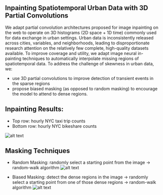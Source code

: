 ## Inpainting Spatiotemporal Urban Data with 3D Partial Convolutions

We adapt partial convolution architectures proposed for image inpainting on the web to operate on 3D histograms (2D space + 1D time) commonly used for data exchange in urban settings.  Urban data is inconsistently released across cities, variables, and neighborhoods, leading to disproportionate research attention on the relatively few complete, high-quality datasets available. To improve coverage and utility, we adapt image neural in-painting techniques to automatically interpolate missing regions of spatiotemporal data. To address the challenge of skewness in urban data, we:
- use 3D partial convolutions to improve detection of transient events in the sparse regions
- propose biased masking (as opposed to random masking) to encourage the model to attend to dense regions.


## Inpainting Results:
- Top row: hourly NYC taxi trip counts
- Bottom row: hourly NYC bikeshare counts

![alt text](https://github.com/BeanHam/urban-inpainting/blob/main/imgs/1-teaser.png)

## Masking Techniques
- Random Masking: randomly select a starting point from the image -> random-walk algorithm
![alt text](https://github.com/BeanHam/urban-inpainting/blob/main/imgs/5-random-masking.png)

- Biased Masking: detect the dense regions in the image -> randomly select a starting point from one of those dense regions -> random-walk algorithm
![alt text](https://github.com/BeanHam/urban-inpainting/blob/main/imgs/6-biased-masking.png)
